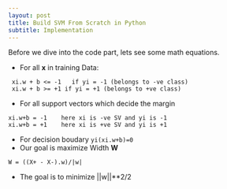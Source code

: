 ```yaml
---
layout: post
title: Build SVM From Scratch in Python
subtitle: Implementation
---
```

Before we dive into the code part, lets see some math equations.
- For all **x** in training Data:
~~~
 xi.w + b <= -1   if yi = -1 (belongs to -ve class)
 xi.w + b >= +1	if yi = +1 (belongs to +ve class)
~~~
- For all support vectors which decide the margin
~~~
xi.w+b = -1    here xi is -ve SV and yi is -1
xi.w+b = +1    here xi is +ve SV and yi is +1
~~~
- For decision boudary `yi(xi.w+b)=0`
- Our goal is maximize Width **W**
~~~
W = ((X+ - X-).w)/|w|
~~~
- The goal is to minimize ||w||**2/2

